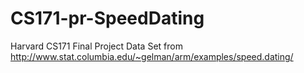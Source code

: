 # CS171-pr-SpeedDating
Harvard CS171 Final Project
Data Set from http://www.stat.columbia.edu/~gelman/arm/examples/speed.dating/
